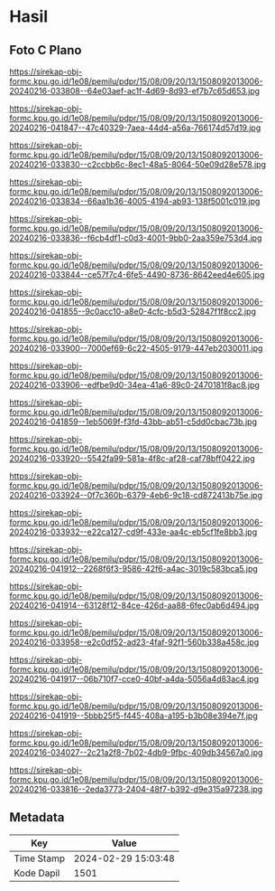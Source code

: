 # Hasil

## Foto C Plano

https://sirekap-obj-formc.kpu.go.id/1e08/pemilu/pdpr/15/08/09/20/13/1508092013006-20240216-033808--64e03aef-ac1f-4d69-8d93-ef7b7c65d653.jpg

https://sirekap-obj-formc.kpu.go.id/1e08/pemilu/pdpr/15/08/09/20/13/1508092013006-20240216-041847--47c40329-7aea-44d4-a56a-766174d57d19.jpg

https://sirekap-obj-formc.kpu.go.id/1e08/pemilu/pdpr/15/08/09/20/13/1508092013006-20240216-033830--c2ccbb6c-8ec1-48a5-8064-50e09d28e578.jpg

https://sirekap-obj-formc.kpu.go.id/1e08/pemilu/pdpr/15/08/09/20/13/1508092013006-20240216-033834--66aa1b36-4005-4194-ab93-138f5001c019.jpg

https://sirekap-obj-formc.kpu.go.id/1e08/pemilu/pdpr/15/08/09/20/13/1508092013006-20240216-033836--f6cb4df1-c0d3-4001-9bb0-2aa359e753d4.jpg

https://sirekap-obj-formc.kpu.go.id/1e08/pemilu/pdpr/15/08/09/20/13/1508092013006-20240216-033844--ce57f7c4-6fe5-4490-8736-8642eed4e605.jpg

https://sirekap-obj-formc.kpu.go.id/1e08/pemilu/pdpr/15/08/09/20/13/1508092013006-20240216-041855--9c0acc10-a8e0-4cfc-b5d3-52847f1f8cc2.jpg

https://sirekap-obj-formc.kpu.go.id/1e08/pemilu/pdpr/15/08/09/20/13/1508092013006-20240216-033900--7000ef69-6c22-4505-9179-447eb2030011.jpg

https://sirekap-obj-formc.kpu.go.id/1e08/pemilu/pdpr/15/08/09/20/13/1508092013006-20240216-033906--edfbe9d0-34ea-41a6-89c0-2470181f8ac8.jpg

https://sirekap-obj-formc.kpu.go.id/1e08/pemilu/pdpr/15/08/09/20/13/1508092013006-20240216-041859--1eb5069f-f3fd-43bb-ab51-c5dd0cbac73b.jpg

https://sirekap-obj-formc.kpu.go.id/1e08/pemilu/pdpr/15/08/09/20/13/1508092013006-20240216-033920--5542fa99-581a-4f8c-af28-caf78bff0422.jpg

https://sirekap-obj-formc.kpu.go.id/1e08/pemilu/pdpr/15/08/09/20/13/1508092013006-20240216-033924--0f7c360b-6379-4eb6-9c18-cd872413b75e.jpg

https://sirekap-obj-formc.kpu.go.id/1e08/pemilu/pdpr/15/08/09/20/13/1508092013006-20240216-033932--e22ca127-cd9f-433e-aa4c-eb5cf1fe8bb3.jpg

https://sirekap-obj-formc.kpu.go.id/1e08/pemilu/pdpr/15/08/09/20/13/1508092013006-20240216-041912--2268f6f3-9586-42f6-a4ac-3019c583bca5.jpg

https://sirekap-obj-formc.kpu.go.id/1e08/pemilu/pdpr/15/08/09/20/13/1508092013006-20240216-041914--63128f12-84ce-426d-aa88-6fec0ab6d494.jpg

https://sirekap-obj-formc.kpu.go.id/1e08/pemilu/pdpr/15/08/09/20/13/1508092013006-20240216-033958--e2c0df52-ad23-4faf-92f1-560b338a458c.jpg

https://sirekap-obj-formc.kpu.go.id/1e08/pemilu/pdpr/15/08/09/20/13/1508092013006-20240216-041917--06b710f7-cce0-40bf-a4da-5056a4d83ac4.jpg

https://sirekap-obj-formc.kpu.go.id/1e08/pemilu/pdpr/15/08/09/20/13/1508092013006-20240216-041919--5bbb25f5-f445-408a-a195-b3b08e394e7f.jpg

https://sirekap-obj-formc.kpu.go.id/1e08/pemilu/pdpr/15/08/09/20/13/1508092013006-20240216-034027--2c21a2f8-7b02-4db9-9fbc-409db34567a0.jpg

https://sirekap-obj-formc.kpu.go.id/1e08/pemilu/pdpr/15/08/09/20/13/1508092013006-20240216-033816--2eda3773-2404-48f7-b392-d9e315a97238.jpg


## Metadata

| Key        | Value               |
| ---------- | ------------------- |
| Time Stamp | 2024-02-29 15:03:48 |
| Kode Dapil | 1501                |




